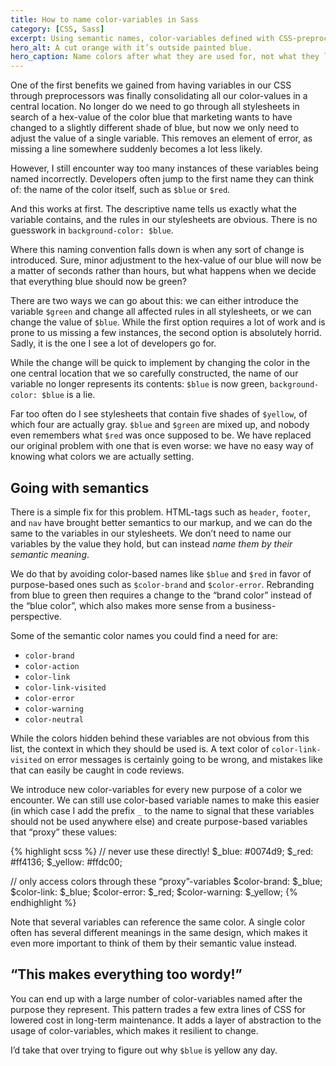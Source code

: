 ```yaml
---
title: How to name color-variables in Sass
category: [CSS, Sass]
excerpt: Using semantic names, color-variables defined with CSS-preprocessors become easier to manage.
hero_alt: A cut orange with it’s outside painted blue.
hero_caption: Name colors after what they are used for, not what they look like.
---
```

One of the first benefits we gained from having variables in our CSS through preprocessors was finally consolidating all our color-values in a central location. No longer do we need to go through all stylesheets in search of a hex-value of the color blue that marketing wants to have changed to a slightly different shade of blue, but now we only need to adjust the value of a single variable. This removes an element of error, as missing a line somewhere suddenly becomes a lot less likely.

However, I still encounter way too many instances of these variables being named incorrectly. Developers often jump to the first name they can think of: the name of the color itself, such as `$blue` or `$red`.

And this works at first. The descriptive name tells us exactly what the variable contains, and the rules in our stylesheets are obvious. There is no guesswork in `background-color: $blue`.

Where this naming convention falls down is when any sort of change is introduced. Sure, minor adjustment to the hex-value of our blue will now be a matter of seconds rather than hours, but what happens when we decide that everything blue should now be green?

There are two ways we can go about this: we can either introduce the variable `$green` and change all affected rules in all stylesheets, or we can change the value of `$blue`. While the first option requires a lot of work and is prone to us missing a few instances, the second option is absolutely horrid. Sadly, it is the one I see a lot of developers go for.

While the change will be quick to implement by changing the color in the one central location that we so carefully constructed, the name of our variable no longer represents its contents: `$blue` is now green, `background-color: $blue` is a lie.

Far too often do I see stylesheets that contain five shades of `$yellow`, of which four are actually gray. `$blue` and `$green` are mixed up, and nobody even remembers what `$red` was once supposed to be. We have replaced our original problem with one that is even worse: we have no easy way of knowing what colors we are actually setting.

## Going with semantics

There is a simple fix for this problem. HTML-tags such as `header`, `footer`, and `nav` have brought better semantics to our markup, and we can do the same to the variables in our stylesheets. We don’t need to name our variables by the value they hold, but can instead *name them by their semantic meaning*.

We do that by avoiding color-based names like `$blue` and `$red` in favor of purpose-based ones such as `$color-brand` and `$color-error`. Rebranding from blue to green then requires a change to the “brand color” instead of the “blue color”, which also makes more sense from a business-perspective.

Some of the semantic color names you could find a need for are:

- `color-brand`
- `color-action`
- `color-link`
- `color-link-visited`
- `color-error`
- `color-warning`
- `color-neutral`

While the colors hidden behind these variables are not obvious from this list, the context in which they should be used is. A text color of `color-link-visited` on error messages is certainly going to be wrong, and mistakes like that can easily be caught in code reviews.

We introduce new color-variables for every new purpose of a color we encounter. We can still use color-based variable names to make this easier (in which case I add the prefix `_` to the name to signal that these variables should not be used anywhere else) and create purpose-based variables that “proxy” these values:

{% highlight scss %}
// never use these directly!
$_blue:   #0074d9;
$_red:    #ff4136;
$_yellow: #ffdc00;

// only access colors through these “proxy”-variables
$color-brand:   $_blue;
$color-link:    $_blue;
$color-error:   $_red;
$color-warning: $_yellow;
{% endhighlight %}

Note that several variables can reference the same color. A single color often has several different meanings in the same design, which makes it even more important to think of them by their semantic value instead.

## “This makes everything too wordy!”

You can end up with a large number of color-variables named after the purpose they represent. This pattern trades a few extra lines of CSS for lowered cost in long-term maintenance. It adds a layer of abstraction to the usage of color-variables, which makes it resilient to change.

I’d take that over trying to figure out why `$blue` is yellow any day.
